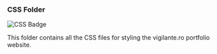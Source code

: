 ### CSS Folder

![CSS Badge](https://img.shields.io/badge/CSS-3-blue?style=flat-square&logo=css3)

This folder contains all the CSS files for styling the vigilante.ro portfolio website.
